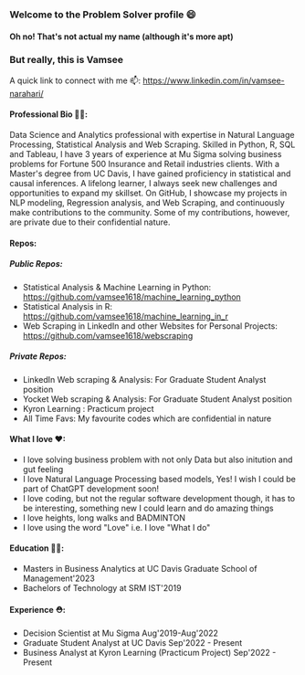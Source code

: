 ### Welcome to the Problem Solver profile 😄
#### Oh no! That's not actual my name (although it's more apt)
### But really, this is Vamsee
A quick link to connect with me 📫: https://www.linkedin.com/in/vamsee-narahari/

#### Professional Bio 👨‍💼: 
Data Science and Analytics professional with expertise in Natural Language Processing, Statistical Analysis and Web Scraping. Skilled in Python, R, SQL and Tableau, I have 3 years of experience at Mu Sigma solving business problems for Fortune 500 Insurance and Retail industries clients. With a Master's degree from UC Davis, I have gained proficiency in statistical and causal inferences. A lifelong learner, I always seek new challenges and opportunities to expand my skillset. On GitHub, I showcase my projects in NLP modeling, Regression analysis, and Web Scraping, and continuously make contributions to the community. Some of my contributions, however, are private due to their confidential nature.

#### Repos:
##### Public Repos:
- Statistical Analysis & Machine Learning in Python: https://github.com/vamsee1618/machine_learning_python
- Statistical Analysis in R: https://github.com/vamsee1618/machine_learning_in_r
- Web Scraping in LinkedIn and other Websites for Personal Projects: https://github.com/vamsee1618/webscraping
##### Private Repos: 
- LinkedIn Web scraping & Analysis: For Graduate Student Analyst position
- Yocket Web scraping & Analysis: For Graduate Student Analyst position
- Kyron Learning : Practicum project 
- All Time Favs: My favourite codes which are confidential in nature

#### What I love ♥:
- I love solving business problem with not only Data but also initution and gut feeling
- I love Natural Language Processing based models, Yes! I wish I could be part of ChatGPT development soon!
- I love coding, but not the regular software development though, it has to be interesting, something new I could learn and do amazing things
- I love heights, long walks and BADMINTON
- I love using the word "Love" i.e. I love "What I do"

#### Education 👨‍🎓:
- Masters in Business Analytics at UC Davis Graduate School of Management'2023
- Bachelors of Technology at SRM IST'2019

#### Experience ⛑:
- Decision Scientist at Mu Sigma Aug'2019-Aug'2022
- Graduate Student Analyst at UC Davis Sep'2022 - Present
- Business Analyst at Kyron Learning (Practicum Project) Sep'2022 - Present

